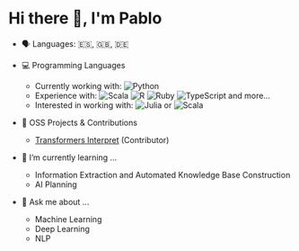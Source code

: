 # Hi there 👋, I'm Pablo
- 🗣️ Languages: 🇪🇸, 🇬🇧, 🇩🇪 

- 💻 Programming Languages
  - Currently working with: ![Python](https://img.shields.io/badge/python-3670A0?style=for-the-badge&logo=python&logoColor=ffdd54)
  - Experience with:  ![Scala](https://img.shields.io/badge/scala-%23DC322F.svg?style=for-the-badge&logo=scala&logoColor=white) ![R](https://img.shields.io/badge/r-%23276DC3.svg?style=for-the-badge&logo=r&logoColor=white) ![Ruby](https://img.shields.io/badge/ruby-%23CC342D.svg?style=for-the-badge&logo=ruby&logoColor=white) ![TypeScript](https://img.shields.io/badge/typescript-%23007ACC.svg?style=for-the-badge&logo=typescript&logoColor=white) and more...
  - Interested in working with: ![Julia](https://img.shields.io/badge/-Julia-9558B2?style=for-the-badge&logo=julia&logoColor=white) or ![Scala](https://img.shields.io/badge/scala-%23DC322F.svg?style=for-the-badge&logo=scala&logoColor=white)


- 👐 OSS Projects & Contributions
  - [Transformers Interpret](https://github.com/cdpierse/transformers-interpret) (Contributor)

- 🌱 I’m currently learning ...
  - Information Extraction and Automated Knowledge Base Construction 
  - AI Planning 

- 💬 Ask me about ...
  - Machine Learning 
  - Deep Learning
  - NLP 
  
<!--
<div id="badges" align="center">
  <a href="https://www.linkedin.com/in/pabvald/">
    <img src="https://img.shields.io/badge/LinkedIn-blue?style=for-the-badge&logo=linkedin&logoColor=white" alt="LinkedIn Badge"/>
  </a>
</div>

 


**pabvald/pabvald** is a ✨ _special_ ✨ repository because its `README.md` (this file) appears on your GitHub profile.

Here are some ideas to get you started:

- 🔭 I’m currently working on ...

- 👯 I’m looking to collaborate on ...
- 🤔 I’m looking for help with ...

- 📫 How to reach me: ...
- 😄 Pronouns: ...
- ⚡ Fun fact: ...

[![Top Langs](https://github-readme-stats.vercel.app/api/top-langs/?username=pabvald&layout=compact&theme=vision-friendly-dark)](https://github.com/anuraghazra/github-readme-stats)
-->
